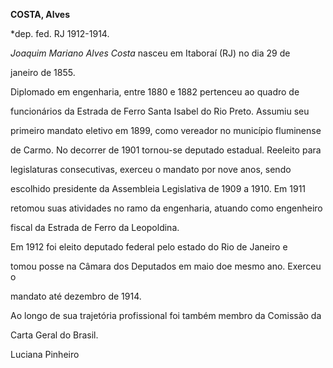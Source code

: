 **COSTA, Alves**



\*dep. fed. RJ 1912-1914.



*Joaquim Mariano Alves Costa* nasceu em Itaboraí (RJ) no dia 29 de

janeiro de 1855.



Diplomado em engenharia, entre 1880 e 1882 pertenceu ao quadro de

funcionários da Estrada de Ferro Santa Isabel do Rio Preto. Assumiu seu

primeiro mandato eletivo em 1899, como vereador no município fluminense

de Carmo. No decorrer de 1901 tornou-se deputado estadual. Reeleito para

legislaturas consecutivas, exerceu o mandato por nove anos, sendo

escolhido presidente da Assembleia Legislativa de 1909 a 1910. Em 1911

retomou suas atividades no ramo da engenharia, atuando como engenheiro

fiscal da Estrada de Ferro da Leopoldina.



Em 1912 foi eleito deputado federal pelo estado do Rio de Janeiro e

tomou posse na Câmara dos Deputados em maio doe mesmo ano. Exerceu o

mandato até dezembro de 1914.



Ao longo de sua trajetória profissional foi também membro da Comissão da

Carta Geral do Brasil.



Luciana Pinheiro



